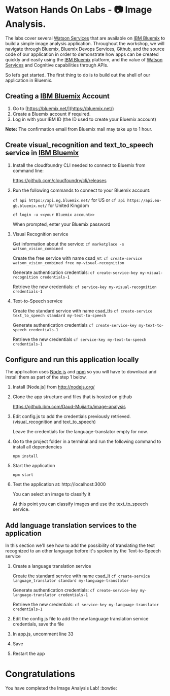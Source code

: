 # Watson Hands On Labs - 📷 Image Analysis.

The labs cover several [Watson Services][wdc_services] that are available on [IBM Bluemix][bluemix] to build a simple image analysis application. Throughout the workshop, we will navigate through Bluemix, Bluemix Devops Services, Github, and the source code of our application in order to demonstrate how apps can be created quickly and easily using the [IBM Bluemix][bluemix] platform, and the value of [Watson Services][wdc_services] and Cognitive capabilities through APIs.

So let’s get started. The first thing to do is to build out the shell of our application in Bluemix.

## Creating a [IBM Bluemix][bluemix] Account

  1. Go to [https://bluemix.net/](https://bluemix.net/)
  2. Create a Bluemix account if required.
  3. Log in with your IBM ID (the ID used to create your Bluemix account)

**Note:** The confirmation email from Bluemix mail may take up to 1 hour.


## Create visual_recognition and text_to_speech service in [IBM Bluemix][bluemix]

1. Install the cloudfoundry CLI needed to connect to Bluemix from command line:

   https://github.com/cloudfoundry/cli/releases

2. Run the following commands to connect to your Bluemix account:

    `cf api https://api.ng.bluemix.net/` for US or 
    `cf api https://api.eu-gb.bluemix.net/` for United Kingdom

    `cf login -u <<your Bluemix account>>`

    When prompted, enter your Bluemix password

3. Visual Recognition service

    Get information about the service: 
    `cf marketplace -s watson_vision_combined`

    Create the free service with name csad_vr: 
    `cf create-service watson_vision_combined free my-visual-recognition`

    Generate authentication credentials: 
    `cf create-service-key my-visual-recognition credentials-1`

    Retrieve the new credentials: 
    `cf service-key my-visual-recognition credentials-1`

4. Text-to-Speech service

    Create the standard service with name csad_tts `cf create-service text_to_speech standard my-text-to-speech`

    Generate authentication credentials `cf create-service-key my-text-to-speech credentials-1`

    Retrieve the new credentials `cf service-key my-text-to-speech credentials-1`


## Configure and run this application locally

The application uses [Node.js](http://nodejs.org/) and [npm](https://www.npmjs.com/) so you will have to download and install them as part of the step 1 below.

1. Install [Node.js] from http://nodejs.org/

2. Clone the app structure and files that is hosted on github

   https://github.ibm.com/Daud-Mujiarto/image-analysis


3. Edit config.js to add the credentials previously retrieved. (visual_recognition and text_to_speech)

   Leave the credentials for the language-translator empty for now.

4. Go to the project folder in a terminal and run the following command to install all dependencies

    `npm install`

5. Start the application

    `npm start`

6. Test the application at: http://localhost:3000

   You can select an image to classify it

   At this point you can classify images and use the text_to_speech service.

## Add language translation services to the application

In this section we'll see how to add the possibility of translating the text recognized to an other language before it's spoken by the Text-to-Speech service

1. Create a language translation service

    Create the standard service with name csad_lt `cf create-service language_translator standard my-language-translator`

    Generate authentication credentials: `cf create-service-key my-language-translator credentials-1`

    Retrieve the new credentials: `cf service-key my-language-translator credentials-1`

3. Edit the config.js file to add the new language translation service credentials, save the file

4. In app.js, uncomment line 33

5. Save

6. Restart the app

# Congratulations
You have completed the Image Analysis Lab! :bowtie:

[bluemix]: https://console.ng.bluemix.net/
[wdc_services]: http://www.ibm.com/smarterplanet/us/en/ibmwatson/developercloud/services-catalog.html
[lt_service]: http://www.ibm.com/smarterplanet/us/en/ibmwatson/developercloud/language-translation.html
